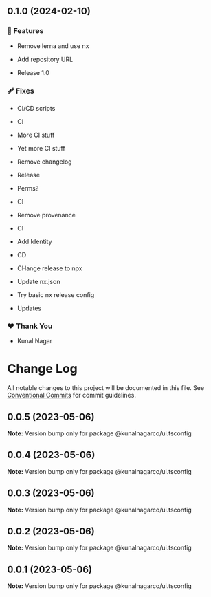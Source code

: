 ## 0.1.0 (2024-02-10)


### 🚀 Features

- Remove lerna and use nx

- Add repository URL

- Release 1.0


### 🩹 Fixes

- CI/CD scripts

- CI

- More CI stuff

- Yet more CI stuff

- Remove changelog

- Release

- Perms?

- CI

- Remove provenance

- CI

- Add Identity

- CD

- CHange release to npx

- Update nx.json

- Try basic nx release config

- Updates


### ❤️  Thank You

- Kunal Nagar

# Change Log

All notable changes to this project will be documented in this file.
See [Conventional Commits](https://conventionalcommits.org) for commit guidelines.

## 0.0.5 (2023-05-06)

**Note:** Version bump only for package @kunalnagarco/ui.tsconfig

## 0.0.4 (2023-05-06)

**Note:** Version bump only for package @kunalnagarco/ui.tsconfig

## 0.0.3 (2023-05-06)

**Note:** Version bump only for package @kunalnagarco/ui.tsconfig

## 0.0.2 (2023-05-06)

**Note:** Version bump only for package @kunalnagarco/ui.tsconfig

## 0.0.1 (2023-05-06)

**Note:** Version bump only for package @kunalnagarco/ui.tsconfig
